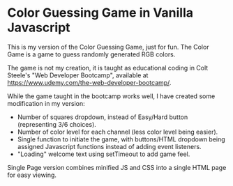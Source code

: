 # Color Guessing Game in Vanilla Javascript

This is my version of the Color Guessing Game, just for fun.
The Color Game is a game to guess randomly generated RGB colors.

The game is not my creation, it is taught as educational coding in Colt Steele's "Web Developer Bootcamp", available at https://www.udemy.com/the-web-developer-bootcamp/.

While the game taught in the bootcamp works well, I have created some modification in my version:
- Number of squares dropdown, instead of Easy/Hard button (representing 3/6 choices).
- Number of color level for each channel (less color level being easier).
- Single function to initiate the game, with buttons/HTML dropdown being assigned Javascript functions instead of adding event listeners.
- "Loading" welcome text using setTimeout to add game feel.

Single Page version combines minified JS and CSS into a single HTML page for easy viewing.
